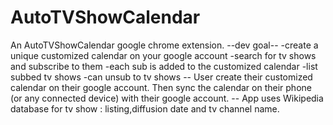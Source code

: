 # AutoTVShowCalendar
An AutoTVShowCalendar google chrome extension.  --dev goal--  -create a unique customized calendar on your google account -search for tv shows and subscribe to them -each sub is added to the customized calendar -list subbed tv shows -can unsub to tv shows  --  User create their customized calendar on their google account. Then sync the calendar on their phone (or any connected device) with their google account.  --  App uses Wikipedia database for tv show : listing,diffusion date and tv channel name.
